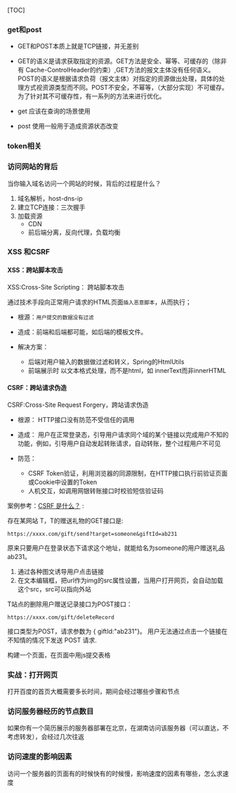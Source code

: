 [TOC]


### get和post


+ GET和POST本质上就是TCP链接，并无差别


+ GET的语义是请求获取指定的资源。GET方法是安全、幂等、可缓存的（除非有 Cache-ControlHeader的约束）,GET方法的报文主体没有任何语义。
POST的语义是根据请求负荷（报文主体）对指定的资源做出处理，具体的处理方式视资源类型而不同。POST不安全，不幂等，（大部分实现）不可缓存。为了针对其不可缓存性，有一系列的方法来进行优化。

+ get 应该在查询的场景使用
+ post 使用一般用于造成资源状态改变



### token相关


### 访问网站的背后


当你输入域名访问一个网站的时候，背后的过程是什么？

1. 域名解析，host-dns-ip
2. 建立TCP连接：三次握手
3. 加载资源
	+ CDN
	+ 前后端分离，反向代理，负载均衡


### XSS 和CSRF


#### XSS：跨站脚本攻击

XSS:Cross-Site Scripting： 跨站脚本攻击

通过技术手段向正常用户请求的HTML页面`插入恶意脚本`，从而执行；

+ 根源：`用户提交的数据没有过滤`

+ 造成：前端和后端都可能，如后端的模板文件。
+ 解决方案：
	+ 后端对用户输入的数据做过滤和转义，Spring的HtmlUtils
	+ 前端展示时 以文本格式处理，而不是html，如 innerText而非innerHTML


#### CSRF：跨站请求伪造

CSRF:Cross-Site Request Forgery，跨站请求伪造


+ 根源： HTTP接口没有防范不受信任的调用
+ 造成： 用户在正常登录态，引导用户请求同个域的某个链接以完成用户不知的功能，例如，引导用户自动发起转账请求，自动转账，整个过程用户不可见

+ 防范：
	+ CSRF Token验证，利用浏览器的同源限制，在HTTP接口执行前验证页面或Cookie中设置的Token
	+ 人机交互，如调用网银转账接口时校验短信验证码


案例参考：[CSRF 是什么？](https://zhuanlan.zhihu.com/p/22521378) :


存在某网站 T，T的赠送礼物的GET接口是:
```
https://xxxx.com/gift/send?target=someone&giftId=ab231
```

原来只要用户在登录状态下请求这个地址，就能给名为someone的用户赠送礼品ab231。


1. 通过各种图文诱导用户点击链接
2. 在文本编辑框，把url作为img的src属性设置，当用户打开网页，会自动加载这个src，src可以指向外站


T站点的删除用户赠送记录接口为POST接口：
```
https://xxxx.com/gift/deleteRecord
```
接口类型为POST，请求参数为 { giftId:"ab231"}。 用户无法通过点击一个链接在不知情的情况下发送 POST 请求.

构建一个页面，在页面中用js提交表格





### 实战：打开网页



打开百度的首页大概需要多长时间，期间会经过哪些步骤和节点



### 访问服务器经历的节点数目



如果你有一个简历展示的服务器部署在北京，在湖南访问该服务器（可以直达，不考虑转发），会经过几次往返



### 访问速度的影响因素




访问一个服务器的页面有的时候快有的时候慢，影响速度的因素有哪些，怎么求速度